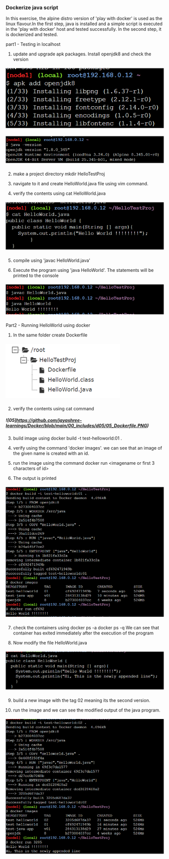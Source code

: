 ### Dockerize java script 

In this exercise, the alpine distro version of 'play with docker' is used as the linux flavour.In the first step, java is installed and a simple script is executed in the 'play with docker' host and tested successfully. In the second step, it is dockerized and tested.

part1 - Testing in localhost  

1) update and upgrade apk packages. Install openjdk8 and check the version
##### ![01](https://github.com/jayashree-learnings/Docker/blob/main/00_includes/d05/01_addjdk.PNG)
##### ![02](https://github.com/jayashree-learnings/Docker/blob/main/00_includes/d05/02_checkVersion.PNG)  

2) make a project directory 
   mkdir HelloTestProj  

3) navigate to it and create HelloWorld.java file using vim command.  

4) verify the contents using 
    cat HelloWorld.java 
##### ![03](https://github.com/jayashree-learnings/Docker/blob/main/00_includes/d05/03_catHelloWorldjava-version1.PNG) 

5) compile using 'javac HelloWorld.java'  

6) Execute the program using 'java HelloWorld'. The statements will be printed to the console
##### ![04](https://github.com/jayashree-learnings/Docker/blob/main/00_includes/d05/04_executionin%20LocalHost.PNG)  

Part2 - Running HelloWorld using docker  

1) In the same folder create Dockerfile
##### ![00](https://github.com/jayashree-learnings/Docker/blob/main/00_includes/d05/00_fileStucture.PNG)  

2) verify the contents using cat command
##### ![05]https://github.com/jayashree-learnings/Docker/blob/main/00_includes/d05/05_Dockerfile.PNG)  

3) build image using 
     docker build -t test-helloworld:01 .  

4) verify using the command 'docker images'.
we can see that an image of the given name is created with an id.  

5) run the image using the command
      docker run <imagename or first 3 characters of id>  

6) The output is printed
##### ![06](https://github.com/jayashree-learnings/Docker/blob/main/00_includes/d05/06_buildAndRunImage.PNG)  

7) check the containers using 
    docker ps -a 
    docker ps -q
We can see that container  has exited immediately after the execution of the program  

8) Now modify the file HelloWorld.java
##### ![07](https://github.com/jayashree-learnings/Docker/blob/main/00_includes/d05/07_appendedJavaFile.PNG)  

9) build a new image with the tag 02 meaning its the second version.  

10) run the image and we can see the modified output of the java program.
##### ![08](https://github.com/jayashree-learnings/Docker/blob/main/00_includes/d05/08_modifiedContainer.PNG)



